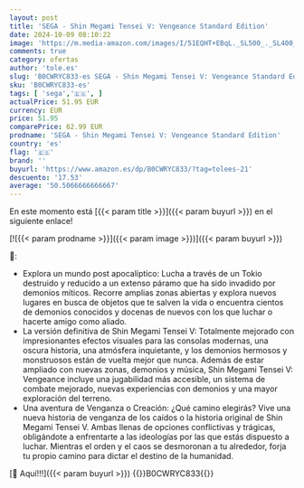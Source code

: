 ```yaml
---
layout: post
title: 'SEGA - Shin Megami Tensei V: Vengeance Standard Edition'
date: 2024-10-09 08:10:22
image: 'https://m.media-amazon.com/images/I/51EQHT+EBqL._SL500_._SL400_.jpg'
comments: true
category: ofertas
author: 'tole.es'
slug: 'B0CWRYC833-es SEGA - Shin Megami Tensei V: Vengeance Standard Edition'
sku: 'B0CWRYC833-es'
tags: [ 'sega','🇪🇸', ]
actualPrice: 51.95 EUR
currency: EUR
price: 51.95
comparePrice: 62.99 EUR
prodname: 'SEGA - Shin Megami Tensei V: Vengeance Standard Edition'
country: 'es'
flag: '🇪🇸'
brand: ''
buyurl: 'https://www.amazon.es/dp/B0CWRYC833/?tag=tolees-21'
descuento: '17.53'
average: '50.5066666666667'
---
```


En este momento está [{{< param title >}}]({{< param buyurl >}}) en el siguiente enlace!

[![{{< param prodname >}}]({{< param image >}})]({{< param buyurl >}})

🔎:

- Explora un mundo post apocalíptico: Lucha a través de un Tokio destruido y reducido a un extenso páramo que ha sido invadido por demonios míticos. Recorre amplias zonas abiertas y explora nuevos lugares en busca de objetos que te salven la vida o encuentra cientos de demonios conocidos y docenas de nuevos con los que luchar o hacerte amigo como aliado.
- La versión definitiva de Shin Megami Tensei V: Totalmente mejorado con impresionantes efectos visuales para las consolas modernas, una oscura historia, una atmósfera inquietante, y los demonios hermosos y monstruosos están de vuelta mejor que nunca. Además de estar ampliado con nuevas zonas, demonios y música, Shin Megami Tensei V: Vengeance incluye una jugabilidad más accesible, un sistema de combate mejorado, nuevas experiencias con demonios y una mayor exploración del terreno.
- Una aventura de Venganza o Creación: ¿Qué camino elegirás? Vive una nueva historia de venganza de los caídos o la historia original de Shin Megami Tensei V. Ambas llenas de opciones conflictivas y trágicas, obligándote a enfrentarte a las ideologías por las que estás dispuesto a luchar. Mientras el orden y el caos se desmoronan a tu alrededor, forja tu propio camino para dictar el destino de la humanidad.

[🛒 Aquí!!!]({{< param buyurl >}})
{{<world>}}B0CWRYC833{{</world>}}
